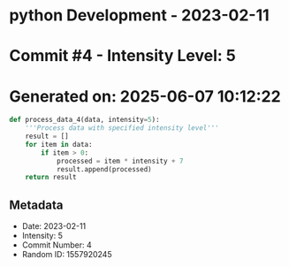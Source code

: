 ﻿# python Development - 2023-02-11
# Commit #4 - Intensity Level: 5
# Generated on: 2025-06-07 10:12:22
```python
def process_data_4(data, intensity=5):
    '''Process data with specified intensity level'''
    result = []
    for item in data:
        if item > 0:
            processed = item * intensity + 7
            result.append(processed)
    return result
```
## Metadata
- Date: 2023-02-11
- Intensity: 5
- Commit Number: 4
- Random ID: 1557920245
